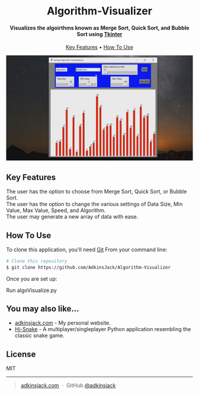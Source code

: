 
<h1 align="center">
  <br>
  Algorithm-Visualizer
  <br>
</h1>

<h4 align="center">Visualizes the algoirthms known as Merge Sort, Quick Sort, and Bubble Sort using <a href="https://docs.python.org/3/library/tkinter.html" target="_blank">Tkinter</a></h4>


<p align="center">
  <a href="#key-features">Key Features</a> •
  <a href="#how-to-use">How To Use</a>
</p>

<p align="center">
  <img src="https://raw.githubusercontent.com/AdkinsJack/Algorithm-Visualizer/main/algo-vis.gif" alt="animated" />
</p>

## Key Features

The user has the option to choose from Merge Sort, Quick Sort, or Bubble Sort.\
The user has the option to change the various settings of Data Size, Min Value, Max Value, Speed, and Algorithm. \
The user may generate a new array of data with ease.

## How To Use

To clone this application, you'll need [Git](https://git-scm.com)
From your command line:

```bash
# Clone this repository
$ git clone https://github.com/AdkinsJack/Algorithm-Visualizer
```

Once you are set up:

Run algoVisualize.py


## You may also like...

- [adkinsjack.com](https://github.com/AdkinsJack/adkinsjack.com) - My personal website.
- [Hi-Snake](https://github.com/AdkinsJack/Hi-Snake) - A multiplayer/singleplayer Python application resembling the classic snake game.

## License

MIT

---

> [adkinsjack.com](https://www.adkinsjack.com) &nbsp;&middot;&nbsp;
> GitHub [@adkinsjack](https://github.com/adkinsjack)
